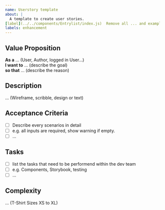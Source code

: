 ```yaml
---
name: Userstory template
about: |
  A template to create user stories.
[label](../../components/Entrylist/index.js)  Remove all ... and examples before posting.
labels: enhancement
---
```


## Value Proposition

**As a** ... (User, Author, logged in User...)  
**I want to** ... (describe the goal)  
**so that** ... (describe the reason)

## Description

... (Wireframe, scribble, design or text)

## Acceptance Criteria

- [ ] Describe every scenarios in detail
- [ ] e.g. all inputs are required, show warning if empty.
- [ ] ...

## Tasks

- [ ] list the tasks that need to be performend within the dev team
- [ ] e.g. Components, Storybook, testing
- [ ] ...

## Complexity

... (T-Shirt Sizes XS to XL)
